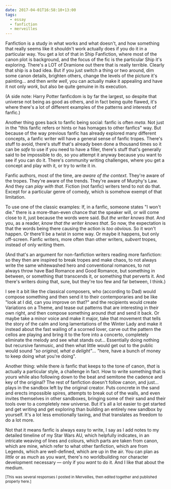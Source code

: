 ```yaml
---
date: 2017-04-01T16:58:10+13:00
tags:
  - essay
  - fanfiction
  - merveilles
---
```


Fanfiction is a study in what works and what doesn't, and how something that
really seems like it shouldn't work actually does if you do it in a particular
way. You get a lot of that in Ship Fanfiction, where most of the canon plot is
background, and the focus of the fic is the particular Ship it's exploring.
There's a LOT of Dramione out there that is really terrible. Clearly that ship
is a bad idea. But if you just switch a thing or two around, dim some canon
details, brighten others, change the levels of the picture it's painting… and
then _write well_, you can actually make it appealing and have it not only
_work_, but also be quite genuine in its execution.

(A side note: Harry Potter fanficdom is by far the largest, so despite that
universe not being as good as others, and in fact being quite flawed, it's
where there's a lot of different examples of the patterns and interests of
fanfic.)

Another thing goes back to fanfic being social: fanfic is often _meta_. Not
just in the "this fanfic refers or hints or has homages to other fanfics" way.
But because of the way previous fanfic has already explored many different
concepts, a fanfic writer will have a general sense of fanfic tropes. There's
stuff to avoid, there's stuff that's already been done a thousand times so it
can be _safe_ to use if you need to have a filler, there's stuff that's
generally said to be impossible to do, so you attempt it anyway because you
want to see if you can do it. There's community writing challenges, where you
get a concept and play with it, or try to write it in.

Fanfic authors, most of the time, are _aware of the context_. They're aware of
the tropes. They're aware of the trends. They're aware of Murphy's Law. And
they can _play with that_. Fiction (not fanfic) writers tend to not do that.
Except for a particular genre of comedy, which is somehow exempt of that
limitation.

To use one of the classic examples: If, in a fanfic, someone states "I won't
die." there is a more-than-even chance that the speaker will, or will come
close to it, just because the words were said. But _the writer knows that_. And
you, as a reader, _know that the writer knows that_. So now, the expectation is
that the words being there causing the action is _too obvious_. So it won't
happen. Or there'll be a twist in some way. Or maybe it happens, but only
off-screen. Fanfic writers, more often than other writers, _subvert_ tropes,
instead of only writing them.

(And that's an argument for non-fanfiction writers reading more fanfiction: so
they then are inspired to break tropes and make chaos, to not always write the
same whitewashed hero and conventional romances, to not always throw have Bad
Romance and Good Romance, but something in between, or something that
transcends it, or something that perverts it. And there's writers doing that,
sure, but they're too few and far between, I think.)

I see it a bit like the classical composers, who (according to Dad) would
compose something and then send it to their contemporaries and be like "look at
I did, can you improve on that?" and the recipients would create Variations on
a Theme, and tease out patterns that are interesting in their own right, and
then compose something around _that_ and send it back. Or maybe take a minor
voice and make it major, take that movement that tells the story of the calm
and long lamentations of the Winter Lady and make it instead about the fast
wailing of a scorned lover, carve out the pattern the cellos are playing and
bring it to the fore into a concerto, completely eliminate the melody and see
what stands out… Essentially doing nothing but recursive fanmusic, and then
what little would get out to the public would sound _"so original, what a
delight"_… "here, have a bunch of money to keep doing what you're doing".

Another thing: while there _is_ fanfic that keeps to the tone of canon, _that_
is actually a particular style, a challenge in fact. How to write something
that is _yours_ while also following down to the beat and semitone the cadence
and key of the original? The rest of fanfiction doesn't follow canon, and just…
plays in the sandbox left by the original creator. Puts concrete in the sand
and erects impossible spires, attempts to break out of the walls, and even
invites themselves in other sandboxes, bringing some of their sand and their
tools over to a completely new universe. But it's all a lot easier to get
started and get writing and get exploring than building an entirely new sandbox
by yourself. It's a lot less emotionally taxing, and that translates as freedom
to do a lot more.

Not that it means fanfic is always easy to write, I say as I add notes to my
detailed timeline of my Star Wars AU, which helpfully indicates, in an
intricate weaving of lines and colours, which parts are taken from canon, which
are mine, which refer to what other fanfiction, which are from Legends, which
are well-defined, which are up in the air. You can plan as _little_ or as
_much_ as you want, there's no worldbuilding nor character development
necessary — only if you _want_ to do it. And I like that about the medium.

<sub>[This was several responses I posted in Merveilles, then edited together
and published properly here.]</sub>
